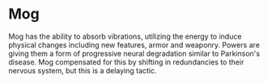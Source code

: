 # Mog
Mog has the ability to absorb vibrations, utilizing the energy to induce physical changes including new features, armor and weaponry.
Powers are giving them a form of progressive neural degradation similar to Parkinson's disease.  Mog compensated for this by shifting in redundancies to their nervous system, but this is a delaying tactic.
